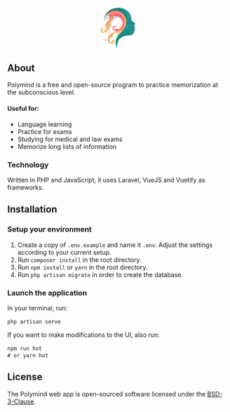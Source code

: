 <p align="center"><a href="https://www.polymind.app" target="_blank"><img src="https://raw.githubusercontent.com/PolymindApp/client/master/resources/app/assets/images/polymind-dark.svg" width="80"></a></p>

## About

Polymind is a free and open-source program to practice memorization at the subconscious level.

#### Useful for:

- Language learning
- Practice for exams
- Studying for medical and law exams
- Memorize long lists of information

### Technology

Written in PHP and JavaScript, it uses Laravel, VueJS and Vuetify as frameworks.

## Installation

### Setup your environment

1) Create a copy of ```.env.example``` and name it ```.env```. Adjust the settings according to your current setup.
2) Run ```composer install``` in the root directory.
3) Run ```npm install``` or ```yarn``` in the root directory.
4) Run ```php artisan migrate``` in order to create the database.

### Launch the application

In your terminal, run:
```
php artisan serve
```

If you want to make modifications to the UI, also run:
```
npm run hot
# or yarn hot
```

## License

The Polymind web app is open-sourced software licensed under the [BSD-3-Clause](https://opensource.org/licenses/BSD-3-Clause).
